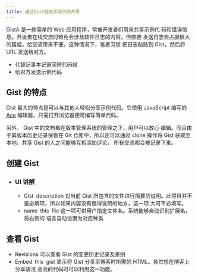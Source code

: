 ```yaml
---
title: 通过Gist轻松实现代码共享
---
```

GistA 是一款简单的 Web 应用程序，常被开发者们用来共享示例代 码和错误信息。开发者在线交流时难免会涉及软件日志的内容，但直接 发送日志会占据很大的篇幅，给交流带来不便。这种情况下，笔者习惯 把日志粘贴到 Gist，然后将 URL 发送给对方。
  * 代替记事本记录简短代码段
  * 给对方发送示例代码

## Gist 的特点
Gist 最大的特点是可以与其他人轻松分享示例代码。它使用 JavaScript 编写的 [Ace](https://ace.c9.io/#nav=about) 编辑器，只需打开浏览器便可编写简单代码。

另外， Gist 中的文档都在版本管理系统的管理之下，用户可以放心 编辑。而且由于其版本历史记录保管在 Git 仓库中，所以还可以通过 clone 操作将 Gist 获取至本地。共享 Gist 的人之间能够互相添加评论， 所有交流都会被记录下来。

## 创建 Gist
 * ### UI 讲解
   * Gist description
   对当前 Gist 所包含的文件进行简要的说明。此项目并不是必填项，所以如果内容没有值得说明的地方，这一项 大可不必填写。
   * name this file
   这一项可供用户指定文件名。系统能够自动识别扩展名，将右侧的 语言自动设置为对应种类

## 查看 Gist
  * Revisions
  可以查看 Gist 的变更历史记录及差别
  * Embed this gist
  显示将 Gist 分享至博客时所需的 HTML。各位想在博客上分享语法 高亮的代码时可以利用这一功能。
  
